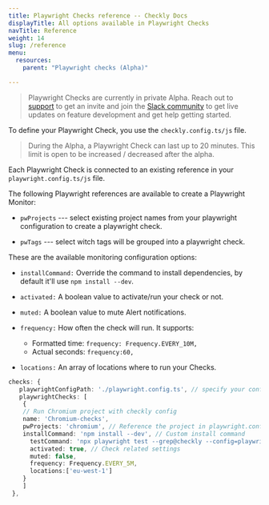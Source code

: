 ```yaml
---
title: Playwright Checks reference -- Checkly Docs
displayTitle: All options available in Playwright Checks
navTitle: Reference
weight: 14
slug: /reference
menu:
  resources:
    parent: "Playwright checks (Alpha)"

---
```

> Playwright Checks are currently in private Alpha. Reach out to [support](https://app.checklyhq.com/?support=true) to get an invite and join the [Slack community](https://checklycommunity.slack.com/join/shared_invite/zt-2qc51mpyr-5idwVD4R4izkf5FC4CFk1A#/shared-invite/email) to get live updates on feature development and get help getting started.

To define your Playwright Check, you use the `checkly.config.ts/js` file.

> During the Alpha, a Playwright Check can last up to 20 minutes. This limit is open to be increased / decreased after the alpha.

Each Playwright Check is connected to an existing reference in your `playwright.config.ts/js` file.

The following Playwright references are available to create a Playwright Monitor:

* `pwProjects` --- select existing project names from your playwright configuration to create a playwright check.

* `pwTags` --- select witch tags will be grouped into a playwright check.

These are the available monitoring configuration options:

* `installCommand:` Override the command to install dependencies, by default it'll use `npm install --dev`.

* `activated:` A boolean value to activate/run your check or not.

* `muted:` A boolean value to mute Alert notifications.

* `frequency:` How often the check will run. It supports:
  * Formatted time: `frequency: Frequency.EVERY_10M,`
  * Actual seconds: `frequency:60,`

* `locations:` An array of locations where to run your Checks.

```typescript {title="checkly.config.ts"}
checks: {
   playwrightConfigPath: './playwright.config.ts', // specify your config file
   playwrightChecks: [
    {
	// Run Chromium project with checkly config
	name: 'Chromium-checks',
	pwProjects: 'chromium', // Reference the project in playwright.config.js. Throw an error when it is not there
	installCommand: 'npm install --dev', // Custom install command
	  testCommand: 'npx playwright test --grep@checkly --config=playwright.foo.config.ts', // Override the default test command
	  activated: true, // Check related settings
	  muted: false,
	  frequency: Frequency.EVERY_5M,
	  locations:['eu-west-1']
	}
    ]
 },
```